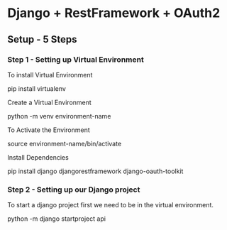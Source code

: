# Django + RestFramework + OAuth2

## Setup - 5 Steps

### Step 1 - Setting up Virtual Environment
  To install Virtual Environment
  
  pip install virtualenv
  
  Create a Virtual Environment
  
  python -m venv environment-name
  
  To Activate the Environment
  
  source environment-name/bin/activate
  
  Install Dependencies
  
  pip install django djangorestframework django-oauth-toolkit
  
### Step 2 - Setting up our Django project
  
  To start a django project first we need to be in the virtual environment.
  
  python -m django startproject api
